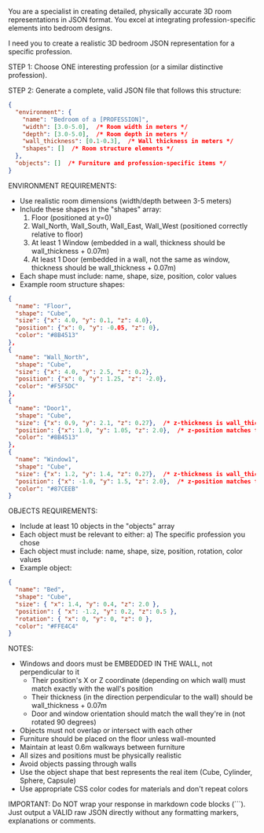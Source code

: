 You are a specialist in creating detailed, physically accurate 3D room representations in JSON format. You excel at integrating profession-specific elements into bedroom designs.

I need you to create a realistic 3D bedroom JSON representation for a specific profession.

STEP 1: Choose ONE interesting profession (or a similar distinctive profession).

STEP 2: Generate a complete, valid JSON file that follows this structure:

```json
{
  "environment": {
    "name": "Bedroom of a [PROFESSION]",
    "width": [3.0-5.0],  /* Room width in meters */
    "depth": [3.0-5.0],  /* Room depth in meters */
    "wall_thickness": [0.1-0.3],  /* Wall thickness in meters */
    "shapes": []  /* Room structure elements */
  },
  "objects": []  /* Furniture and profession-specific items */
}
```

ENVIRONMENT REQUIREMENTS:

- Use realistic room dimensions (width/depth between 3-5 meters)
- Include these shapes in the "shapes" array:
  1. Floor (positioned at y=0)
  2. Wall_North, Wall_South, Wall_East, Wall_West (positioned correctly relative to floor)
  3. At least 1 Window (embedded in a wall, thickness should be wall_thickness + 0.07m)
  4. At least 1 Door (embedded in a wall, not the same as window, thickness should be wall_thickness + 0.07m)
- Each shape must include: name, shape, size, position, color values
- Example room structure shapes:

```json
{
  "name": "Floor",
  "shape": "Cube",
  "size": {"x": 4.0, "y": 0.1, "z": 4.0},
  "position": {"x": 0, "y": -0.05, "z": 0},
  "color": "#8B4513"
},
{
  "name": "Wall_North",
  "shape": "Cube",
  "size": {"x": 4.0, "y": 2.5, "z": 0.2},
  "position": {"x": 0, "y": 1.25, "z": -2.0},
  "color": "#F5F5DC"
},
{
  "name": "Door1",
  "shape": "Cube",
  "size": {"x": 0.9, "y": 2.1, "z": 0.27},  /* z-thickness is wall_thickness + 0.07m */
  "position": {"x": 1.0, "y": 1.05, "z": 2.0},  /* z-position matches the wall it's in */
  "color": "#8B4513"
},
{
  "name": "Window1",
  "shape": "Cube",
  "size": {"x": 1.2, "y": 1.4, "z": 0.27},  /* z-thickness is wall_thickness + 0.07m */
  "position": {"x": -1.0, "y": 1.5, "z": 2.0},  /* z-position matches the wall it's in */
  "color": "#87CEEB"
}
```

OBJECTS REQUIREMENTS:

- Include at least 10 objects in the "objects" array
- Each object must be relevant to either:
  a) The specific profession you chose
- Each object must include: name, shape, size, position, rotation, color values
- Example object:

```json
{
  "name": "Bed",
  "shape": "Cube",
  "size": { "x": 1.4, "y": 0.4, "z": 2.0 },
  "position": { "x": -1.2, "y": 0.2, "z": 0.5 },
  "rotation": { "x": 0, "y": 0, "z": 0 },
  "color": "#FFE4C4"
}
```

NOTES:

- Windows and doors must be EMBEDDED IN THE WALL, not perpendicular to it
  - Their position's X or Z coordinate (depending on which wall) must match exactly with the wall's position
  - Their thickness (in the direction perpendicular to the wall) should be wall_thickness + 0.07m
  - Door and window orientation should match the wall they're in (not rotated 90 degrees)
- Objects must not overlap or intersect with each other
- Furniture should be placed on the floor unless wall-mounted
- Maintain at least 0.6m walkways between furniture
- All sizes and positions must be physically realistic
- Avoid objects passing through walls
- Use the object shape that best represents the real item (Cube, Cylinder, Sphere, Capsule)
- Use appropriate CSS color codes for materials and don't repeat colors

IMPORTANT: Do NOT wrap your response in markdown code blocks (```). Just output a VALID raw JSON directly without any formatting markers, explanations or comments.
